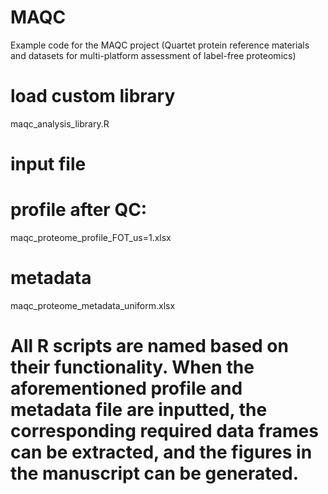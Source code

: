 # MAQC
Example code for the MAQC project (Quartet protein reference materials and datasets for multi-platform assessment of label-free proteomics)

# load custom library
maqc_analysis_library.R

# input file
# profile after QC: 
maqc_proteome_profile_FOT_us=1.xlsx
# metadata
maqc_proteome_metadata_uniform.xlsx

# All R scripts are named based on their functionality. When the aforementioned profile and metadata file are inputted, the corresponding required data frames can be extracted, and the figures in the manuscript can be generated.
